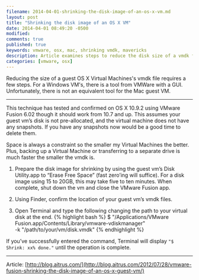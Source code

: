 ```yaml
---
filename: 2014-04-01-shrinking-the-disk-image-of-an-os-x-vm.md
layout: post
title: "Shrinking the disk image of an OS X VM"
date: 2014-04-01 08:49:20 -0500
modified: 
comments: true
published: true
keywords: vmware, osx, mac, shrinking vmdk, mavericks
description: Article examines steps to reduce the disk size of a vmdk file on a mac.
categories: [vmware, osx]
---
```

Reducing the size of a guest OS X Virtual Machines's vmdk file requires a few steps.  For a Windows VM's, there is a tool from VMWare with a GUI.  Unfortunately, there is not an equivalent tool for the Mac guest VM.

---

This technique has tested and confirmed on OS X 10.9.2 using VMware Fusion 6.02 though it should work from 10.7 and up. This assumes your guest vm’s disk is not pre-allocated, and the virtual machine does not have any snapshots. If you have any snapshots now would be a good time to delete them.  

Space is always a constraint so the smaller my Virtual Machines the better. Plus, backing up a Virtual Machine or transferring to a separate drive is much faster the smaller the vmdk is.

1. Prepare the disk image for shrinking by using the guest vm’s Disk Utility.app to “Erase Free Space” (fast zero’ing will suffice).  For a disk image using 15 to 20GB, this may take five to ten minutes. When complete, shut down the vm and close the VMware Fusion app.

2. Using Finder, confirm the location of your guest vm’s vmdk files.

3. Open Terminal and type the following changing the path to your virtual disk at the end.
{% highlight bash %}
$ "/Applications/VMware Fusion.app/Contents/Library/vmware-vdiskmanager" \
 -k "/path/to/your/vm/disk.vmdk"
{% endhighlight %}

If you’ve successfully entered the command, Terminal will display ``"$ Shrink: xx% done."`` until the operation is complete.  

---

Article: [http://blog.aitrus.com/](http://blog.aitrus.com/2012/07/28/vmware-fusion-shrinking-the-disk-image-of-an-os-x-guest-vm/)
